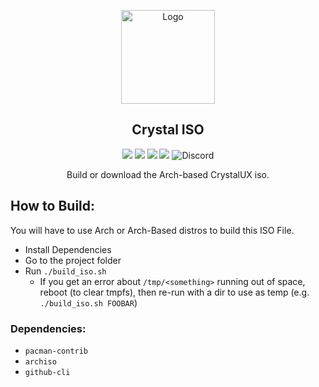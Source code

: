 <p align="center">
  <a href="https://github.com/crystalux-project/branding">
    <img src="https://raw.githubusercontent.com/crystalux-project/branding/main/crystalux-logo-minimal-iso.png" alt="Logo" width="150" height="150">
  </a>
</p>
<p align="center"> 
<h2 align="center"> Crystal ISO </h2>
</p>
<p align="center">
<img src=https://img.shields.io/github/stars/crystalux-project/iso?style=flat&logo=appveyor&color=a900ff />
<img src=https://img.shields.io/github/forks/crystalux-project/iso?style=flat&logo=appveyor&color=a900ff />
<img src=https://img.shields.io/github/issues/crystalux-project/iso?style=flat&logo=appveyor&color=a900ff />
<img src=https://img.shields.io/github/issues-pr/crystalux-project/iso?style=flat&logo=appveyor&color=a900ff />
<img alt="Discord" src="https://img.shields.io/discord/825473796227858482?logo=Discord&logoColor=white"?link=https://discord.gg/yp4xpZeAgW&link=https://discord.gg/yp4xpZeAgW> </p>
<p align="center"> Build or download the Arch-based CrystalUX iso. </p>

## How to Build:
You will have to use Arch or Arch-Based distros to build this ISO File.
* Install Dependencies
* Go to the project folder
* Run `./build_iso.sh`
    * If you get an error about `/tmp/<something>` running out of space, reboot (to clear tmpfs), then re-run with a dir to use as temp (e.g. `./build_iso.sh FOOBAR`)

### Dependencies:
* `pacman-contrib`
* `archiso`
* `github-cli`
